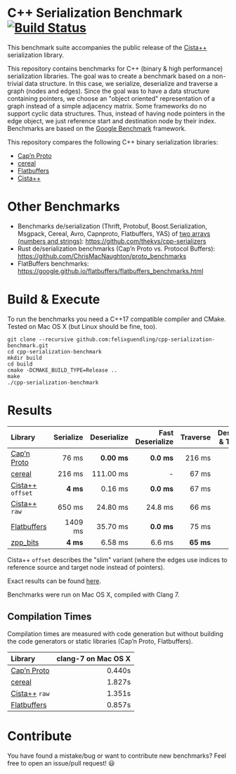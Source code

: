 # C++ Serialization Benchmark  [![Build Status](https://travis-ci.org/felixguendling/cpp-serialization-benchmark.svg?branch=master)](https://travis-ci.org/felixguendling/cpp-serialization-benchmark)

This benchmark suite accompanies the public release of the [Cista++](https://cista.rocks/) serialization library.

This repository contains benchmarks for C++ (binary & high performance) serialization libraries.
The goal was to create a benchmark based on a non-trivial data structure.
In this case, we serialize, deserialize and traverse a graph (nodes and edges).
Since the goal was to have a data structure containing pointers, we choose an "object oriented" representation of a graph instead of a simple adjacency matrix.
Some frameworks do no support cyclic data structures. Thus, instead of having node pointers in the edge object, we just reference start and destination node by their index.
Benchmarks are based on the [Google Benchmark](https://github.com/google/benchmark) framework.

This repository compares the following C++ binary serialization libraries:

  - [Cap’n Proto](https://capnproto.org/capnp-tool.html)
  - [cereal](https://uscilab.github.io/cereal/index.html)
  - [Flatbuffers](https://google.github.io/flatbuffers/)
  - [Cista++](https://cista.rocks/)


# Other Benchmarks

  - Benchmarks de/serialization (Thrift, Protobuf, Boost.Serialization, Msgpack, Cereal, Avro, Capnproto, Flatbuffers, YAS) of [two arrays (numbers and strings)](https://github.com/thekvs/cpp-serializers/blob/master/test.fbs): https://github.com/thekvs/cpp-serializers
  - Rust de/serialization benchmarks (Cap’n Proto vs. Protocol Buffers): https://github.com/ChrisMacNaughton/proto_benchmarks
  - FlatBuffers benchmarks: https://google.github.io/flatbuffers/flatbuffers_benchmarks.html


# Build & Execute

To run the benchmarks you need a C++17 compatible compiler and CMake. Tested on Mac OS X (but Linux should be fine, too).

    git clone --recursive github.com:felixguendling/cpp-serialization-benchmark.git
    cd cpp-serialization-benchmark
    mkdir build
    cd build
    cmake -DCMAKE_BUILD_TYPE=Release ..
    make
    ./cpp-serialization-benchmark


# Results

| Library                                               | Serialize      | Deserialize     | Fast Deserialize |   Traverse | Deserialize & Traverse |      Size  |
| :---                                                  |           ---: |            ---: |             ---: |       ---: |                   ---: |       ---: |
| [Cap’n Proto](https://capnproto.org/capnp-tool.html)  |        76 ms   |    **0.00 ms**  |       **0.0 ms** |   216 ms   |               221 ms   |    50.5M   |
| [cereal](https://uscilab.github.io/cereal/index.html) |       216 ms   |    111.00 ms    |                - |   67 ms    |               174 ms   |    37.8M   |
| [Cista++](https://cista.rocks/) `offset`              |      **4 ms**  |      0.16 ms    |       **0.0 ms** |   67 ms    |             **66 ms**  |  **25.3M** |
| [Cista++](https://cista.rocks/) `raw`                 |       650 ms   |     24.80 ms    |        24.8 ms   |   66 ms    |               91 ms    |   176.4M   |
| [Flatbuffers](https://google.github.io/flatbuffers/)  |      1409 ms   |     35.70 ms    |       **0.0 ms** |   75 ms    |               75 ms    |    63.0M   |
| [zpp_bits](https://github.com/eyalz800/zpp_bits)      |      **4 ms**  |      6.58 ms    |           6.6 ms | **65 ms**  |               72 ms    |    37.8M   |

Cista++ `offset` describes the "slim" variant (where the edges use indices to reference source and target node instead of pointers).

Exact results can be found [here](https://github.com/felixguendling/cpp-serialization-benchmark/blob/master/benchmark_result.txt).

Benchmarks were run on Mac OS X, compiled with Clang 7.


## Compilation Times

Compilation times are measured with code generation but without building the code generators or static libraries (Cap’n Proto, Flatbuffers).

| Library                                               | clang-7 on Mac OS X |
| :---                                                  |                ---: |
| [Cap’n Proto](https://capnproto.org/capnp-tool.html)  |              0.440s |
| [cereal](https://uscilab.github.io/cereal/index.html) |              1.827s |
| [Cista++](https://cista.rocks/) `raw`                 |              1.351s |
| [Flatbuffers](https://google.github.io/flatbuffers/)  |              0.857s |


# Contribute

You have found a mistake/bug or want to contribute new benchmarks? Feel free to open an issue/pull request! :smiley:

